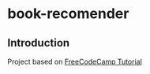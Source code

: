 # book-recomender

## Introduction
Project based on [FreeCodeCamp Tutorial](https://www.youtube.com/watch?v=Q7mS1VHm3Yw)